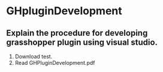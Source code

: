 # GHpluginDevelopment
## Explain the procedure for developing grasshopper plugin using visual studio.

1. Download test.  
2. Read GHPluginDevelopment.pdf
